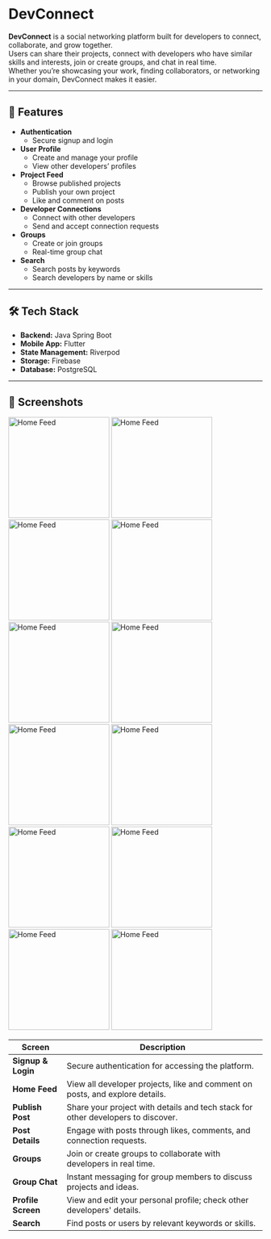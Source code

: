 # DevConnect

**DevConnect** is a social networking platform built for developers to connect, collaborate, and grow together.  
Users can share their projects, connect with developers who have similar skills and interests, join or create groups, and chat in real time.  
Whether you’re showcasing your work, finding collaborators, or networking in your domain, DevConnect makes it easier.

---

## 🚀 Features

- **Authentication**
  - Secure signup and login
- **User Profile**
  - Create and manage your profile
  - View other developers’ profiles
- **Project Feed**
  - Browse published projects
  - Publish your own project
  - Like and comment on posts
- **Developer Connections**
  - Connect with other developers
  - Send and accept connection requests
- **Groups**
  - Create or join groups
  - Real-time group chat
- **Search**
  - Search posts by keywords
  - Search developers by name or skills

---

## 🛠️ Tech Stack

- **Backend:** Java Spring Boot
- **Mobile App:** Flutter
- **State Management:** Riverpod
- **Storage:** Firebase
- **Database:** PostgreSQL

---

## 📸 Screenshots 

<img src="https://github.com/user-attachments/assets/3ac400cb-4ee0-4ab7-8122-a08d270c4e0b" alt="Home Feed" width="200"/>
<img src="https://github.com/user-attachments/assets/86ebc4cc-f66f-4fc6-851a-edc281aedeeb" alt="Home Feed" width="200"/>
<img src="https://github.com/user-attachments/assets/7f7956d5-cb88-41e2-8bac-87624d130ca0" alt="Home Feed" width="200"/>
<img src="https://github.com/user-attachments/assets/d1d52547-0877-44e9-932d-bb06a33d277c" alt="Home Feed" width="200"/>
<img src="https://github.com/user-attachments/assets/33e4db88-1aee-40e0-a06d-5e17bddd99e7" alt="Home Feed" width="200"/>
<img src="https://github.com/user-attachments/assets/d30d41b6-699a-4abe-80be-ddfc66e87da2" alt="Home Feed" width="200"/>

<img src="https://github.com/user-attachments/assets/e1a8a873-a516-4922-a350-ce0d4c4a7d03" alt="Home Feed" width="200"/>
<img src="https://github.com/user-attachments/assets/6921bb44-d6ac-48ba-9806-18c069efbed2" alt="Home Feed" width="200"/>

<img src="https://github.com/user-attachments/assets/972d990c-24d7-450c-ae78-5d84b48a41eb" alt="Home Feed" width="200"/>

<img src="https://github.com/user-attachments/assets/eb289131-e3bb-411d-a820-50e4b34a488b" alt="Home Feed" width="200"/>

<img src="https://github.com/user-attachments/assets/335d6142-b5a6-4ed1-bd4a-29d63cb63c92" alt="Home Feed" width="200"/>

<img src="https://github.com/user-attachments/assets/698e6fd4-0712-4b14-ba55-a829cfd1e700" alt="Home Feed" width="200"/>




| Screen | Description |
|--------|-------------|
| **Signup & Login** | Secure authentication for accessing the platform. |
| **Home Feed** | View all developer projects, like and comment on posts, and explore details. |
| **Publish Post** | Share your project with details and tech stack for other developers to discover. |
| **Post Details** | Engage with posts through likes, comments, and connection requests. |
| **Groups** | Join or create groups to collaborate with developers in real time. |
| **Group Chat** | Instant messaging for group members to discuss projects and ideas. |
| **Profile Screen** | View and edit your personal profile; check other developers' details. |
| **Search** | Find posts or users by relevant keywords or skills. |





